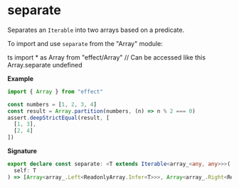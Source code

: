 # separate

Separates an `Iterable` into two arrays based on a predicate.

To import and use `separate` from the "Array" module:

ts
import \* as Array from "effect/Array"
// Can be accessed like this
Array.separate
undefined

**Example**

```ts
import { Array } from "effect"

const numbers = [1, 2, 3, 4]
const result = Array.partition(numbers, (n) => n % 2 === 0)
assert.deepStrictEqual(result, [
  [1, 3],
  [2, 4]
])
```

**Signature**

```ts
export declare const separate: <T extends Iterable<array_<any, any>>>(
  self: T
) => [Array<array_.Left<ReadonlyArray.Infer<T>>>, Array<array_.Right<ReadonlyArray.Infer<T>>>]
```
